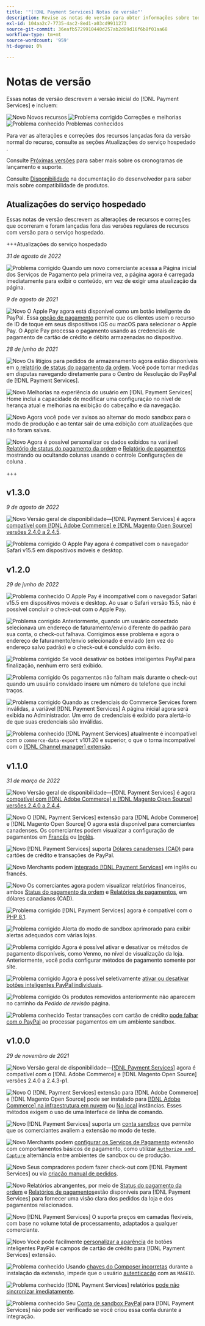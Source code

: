 ```yaml
---
title: '"[!DNL Payment Services] Notas de versão"'
description: Revise as notas de versão para obter informações sobre todas as [!DNL Payment Services] versões.
exl-id: 104aa2c7-7735-4ac2-8ed1-a03cd9911273
source-git-commit: 36eafb5729910440d257ab2d89d16f6b8f01aa68
workflow-type: tm+mt
source-wordcount: '959'
ht-degree: 0%

---
```


# Notas de versão

Essas notas de versão descrevem a versão inicial do [!DNL Payment Services] e incluem:

![Novo](../assets/new.svg) Novos recursos
![Problema corrigido](../assets/fix.svg) Correções e melhorias
![Problema conhecido](../assets/bug.svg) Problemas conhecidos

Para ver as alterações e correções dos recursos lançadas fora da versão normal do recurso, consulte as seções Atualizações do serviço hospedado .

Consulte [Próximas versões](https://devdocs.magento.com/release/) para saber mais sobre os cronogramas de lançamento e suporte.

Consulte [Disponibilidade](https://devdocs.magento.com/release/availability.html) na documentação do desenvolvedor para saber mais sobre compatibilidade de produtos.

## Atualizações do serviço hospedado

Essas notas de versão descrevem as alterações de recursos e correções que ocorreram e foram lançadas fora das versões regulares de recursos com versão para o serviço hospedado.

+++Atualizações do serviço hospedado

_31 de agosto de 2022_

![Problema corrigido](../assets/fix.svg)<!-- Issue PAY-3629 --> Quando um novo comerciante acessa a Página inicial dos Serviços de Pagamento pela primeira vez, a página agora é carregada imediatamente para exibir o conteúdo, em vez de exigir uma atualização da página.

_9 de agosto de 2021_

![Novo](../assets/new.svg)<!-- Issue PAY-3420 --> O Apple Pay agora está disponível como um botão inteligente do PayPal. Essa [opção de pagamento](https://experienceleague.adobe.com/docs/commerce-merchant-services/payment-services/payments-options.html#apple-pay-button) permite que os clientes usem o recurso de ID de toque em seus dispositivos iOS ou macOS para selecionar o Apple Pay. O Apple Pay processa o pagamento usando as credenciais de pagamento de cartão de crédito e débito armazenadas no dispositivo.

_28 de junho de 2021_

![Novo](../assets/new.svg)<!-- Issue PAY-1720 --> Os litígios para pedidos de armazenamento agora estão disponíveis em [o relatório de status do pagamento da ordem](https://experienceleague.adobe.com/docs/commerce-merchant-services/payment-services/reporting/order-payment-status.html#view-disputes). Você pode tomar medidas em disputas navegando diretamente para o Centro de Resolução do PayPal de [!DNL Payment Services].

![Novo](../assets/new.svg)<!-- Issue PAY-2854 --> Melhorias na experiência do usuário em [!DNL Payment Services] Home inclui a capacidade de modificar uma configuração no nível de herança atual e melhorias na exibição do cabeçalho e da navegação.

![Novo](../assets/new.svg)<!-- Issue PAY-2854 --> Agora você pode ver avisos ao alternar do modo sandbox para o modo de produção e ao tentar sair de uma exibição com atualizações que não foram salvas.

![Novo](../assets/new.svg)<!-- Issue PAY-2761 --> Agora é possível personalizar os dados exibidos na variável [Relatório de status do pagamento da ordem](https://experienceleague.adobe.com/docs/commerce-merchant-services/payment-services/reporting/order-payment-status.html#show-and-hide-columns) e [Relatório de pagamentos](https://experienceleague.adobe.com/docs/commerce-merchant-services/payment-services/reporting/payouts.html#show-and-hide-columns) mostrando ou ocultando colunas usando o controle Configurações de coluna .

+++

## v1.3.0

_9 de agosto de 2022_

![Novo](../assets/new.svg)<!-- Issue PAY-XX --> Versão geral de disponibilidade—[!DNL Payment Services] é agora [compatível com [!DNL Adobe Commerce] e [!DNL Magento Open Source] versões 2.4.0 a 2.4.5](https://devdocs.magento.com/release/availability.html#compatibility).

![Problema corrigido](../assets/fix.svg)<!-- Issue PAY-x --> O Apple Pay agora é compatível com o navegador Safari v15.5 em dispositivos móveis e desktop.

## v1.2.0

_29 de junho de 2022_

![Problema conhecido](../assets/bug.svg)<!-- Issue PAY-x --> O Apple Pay é incompatível com o navegador Safari v15.5 em dispositivos móveis e desktop. Ao usar o Safari versão 15.5, não é possível concluir o check-out com o Apple Pay.

![Problema corrigido](../assets/fix.svg)<!-- Issue PAY-3264 --> Anteriormente, quando um usuário conectado selecionava um endereço de faturamento/envio diferente do padrão para sua conta, o check-out falhava. Corrigimos esse problema e agora o endereço de faturamento/envio selecionado é enviado (em vez do endereço salvo padrão) e o check-out é concluído com êxito.

![Problema corrigido](../assets/fix.svg)<!-- Issue PAY-3314 --> Se você desativar os botões inteligentes PayPal para finalização, nenhum erro será exibido.

![Problema corrigido](../assets/fix.svg)<!-- Issue PAY-3330 --> Os pagamentos não falham mais durante o check-out quando um usuário convidado insere um número de telefone que inclui traços.

![Problema corrigido](../assets/fix.svg)<!-- Issue PAY-3338 PAY-2502 --> Quando as credenciais do Commerce Services forem inválidas, a variável [!DNL Payment Services] A página inicial agora será exibida no Administrador. Um erro de credenciais é exibido para alertá-lo de que suas credenciais são inválidas.

![Problema conhecido](../assets/bug.svg)<!-- Issue PAY-0 --> [!DNL Payment Services] atualmente é incompatível com o `commerce-data-export` v101.20 e superior, o que o torna incompatível com o [[!DNL Channel manager] extensão](https://experienceleague.adobe.com/docs/commerce-channels/channel-manager/guide-overview.html).

## v1.1.0

_31 de março de 2022_

![Novo](../assets/new.svg)<!-- Issue PAY-2127 --> Versão geral de disponibilidade—[!DNL Payment Services] é agora [compatível com [!DNL Adobe Commerce] e [!DNL Magento Open Source] versões 2.4.0 a 2.4.4](https://devdocs.magento.com/release/availability.html#compatibility).

![Novo](../assets/new.svg)<!-- Issue PAY-2682 --> O [!DNL Payment Services] extensão para [!DNL Adobe Commerce] e [!DNL Magento Open Source] O agora está disponível para comerciantes canadenses. Os comerciantes podem visualizar a configuração de pagamentos em [Francês](https://experienceleague.adobe.com/docs/commerce-merchant-services/payment-services/overview.html?lang=fr#carte-de-cr%C3%A9dit-et-devises-accept%C3%A9es) ou [Inglês](https://experienceleague.adobe.com/docs/commerce-merchant-services/payment-services/overview.html#accepted-credit-cards-and-currencies).

![Novo](../assets/new.svg)<!-- Issue PAY-2681 --> [!DNL Payment Services] suporta [Dólares canadenses (CAD)](overview.md#accepted-credit-cards-and-currencies) para cartões de crédito e transações de PayPal.

![Novo](../assets/new.svg)<!-- Issue PAY-2680 --> Merchants podem [integrado [!DNL Payment Services]](onboard.md) em inglês ou francês.

![Novo](../assets/new.svg)<!-- Issue PAY-2678 --> Os comerciantes agora podem visualizar relatórios financeiros, ambos [Status do pagamento da ordem](order-payment-status.md) e [Relatórios de pagamentos](payouts.md), em dólares canadianos (CAD).

![Problema corrigido](../assets/fix.svg)<!-- Issue PAY-2710 --> [!DNL Payment Services] agora é compatível com o [PHP 8.1](https://www.php.net/releases/8.1/en.php).

![Problema corrigido](../assets/fix.svg)<!-- Issue PAY-3017 --> Alerta do modo de sandbox aprimorado para exibir alertas adequados com várias lojas.

![Problema corrigido](../assets/fix.svg)<!-- Issue PAY-2742 --> Agora é possível ativar e desativar os métodos de pagamento disponíveis, como Venmo, no nível de visualização da loja. Anteriormente, você podia configurar métodos de pagamento somente por site.

![Problema corrigido](../assets/fix.svg)<!-- Issue PAY-2277 --> Agora é possível seletivamente [ativar ou desativar botões inteligentes PayPal individuais](settings.md#payment-buttons).

![Problema corrigido](../assets/fix.svg)<!-- Issue PAY-2561 --> Os produtos removidos anteriormente não aparecem no carrinho da _Pedido de revisão_ página.

![Problema conhecido](../assets/bug.svg)<!-- Issue PAY-2842 --> Testar transações com cartão de crédito [pode falhar com o PayPal](https://support.magento.com/hc/en-us/articles/5201041963917) ao processar pagamentos em um ambiente sandbox.

## v1.0.0

_29 de novembro de 2021_

![Novo](../assets/new.svg)<!-- Issue PAY-2127 --> Versão geral de disponibilidade—[[!DNL Payment Services]](https://marketplace.magento.com/magento-payment-services.html) agora é compatível com o [!DNL Adobe Commerce] e [!DNL Magento Open Source] versões 2.4.0 a 2.4.3-p1.

![Novo](../assets/new.svg)<!-- Issue PAY-124 --> O [!DNL Payment Services] extensão para [!DNL Adobe Commerce] e [!DNL Magento Open Source] pode ser instalado para [[!DNL Adobe Commerce] na infraestrutura em nuvem](install.md#adobe-commerce-on-cloud-infrastructure) ou [No local](install.md#on-premises) instâncias. Esses métodos exigem o uso de uma Interface de linha de comando.

![Novo](../assets/new.svg)<!-- Issue PAY-1986 --> [!DNL Payment Services] suporta um [conta sandbox](sandbox.md) que permite que os comerciantes avaliem a extensão no modo de teste.

![Novo](../assets/new.svg)<!-- Issue PAY-666 --> Merchants podem [configurar os Serviços de Pagamento](settings.md) extensão com comportamentos básicos de pagamento, como utilizar [`Authorize and Capture`](production.md#set-payment-services-as-payment-method) alternância entre ambientes de sandbox ou de produção.

![Novo](../assets/new.svg)<!-- Issue PAY-780 --> Seus compradores podem fazer check-out com [!DNL Payment Services] ou via [criação manual de pedidos](create-order.md).

![Novo](../assets/new.svg)<!-- Issue PAY-1856 --> Relatórios abrangentes, por meio de [Status do pagamento da ordem](order-payment-status.md) e [Relatórios de pagamentos](payouts.md)estão disponíveis para [!DNL Payment Services] para fornecer uma visão clara dos pedidos da loja e dos pagamentos relacionados.

![Novo](../assets/new.svg)<!-- Issue PAY-311 --> [!DNL Payment Services] O suporta preços em camadas flexíveis, com base no volume total de processamento, adaptados a qualquer comerciante.

![Novo](../assets/new.svg)<!-- Issue PAY-1443 --> Você pode facilmente [personalizar a aparência](payments-options.md) de botões inteligentes PayPal e campos de cartão de crédito para [!DNL Payment Services] extensão.

![Problema conhecido](../assets/bug.svg)<!-- Issue PAY-2473 --> Usando [chaves do Composer incorretas](https://support.magento.com/hc/en-us/articles/4406603542541) durante a instalação da extensão, impede que o usuário [autenticação](https://devdocs.magento.com/guides/v2.4/install-gde/prereq/connect-auth.html) com as `MAGEID`.

![Problema conhecido](../assets/bug.svg)<!-- Issue PAY-2474 --> [!DNL Payment Services] relatórios [pode não sincronizar imediatamente](https://support.magento.com/hc/en-us/articles/4406114741517).

![Problema conhecido](../assets/bug.svg)<!-- Issue PAY-2475 --> Seu [Conta de sandbox PayPal](https://support.magento.com/hc/en-us/articles/4406954952461) para [!DNL Payment Services] não pode ser verificado se você criou essa conta durante a integração.
